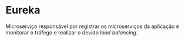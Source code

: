 # Eureka

Microserviço responsável por registrar os microserviços da aplicação e monitorar o tráfego e realizar o devido *load balancing*. 